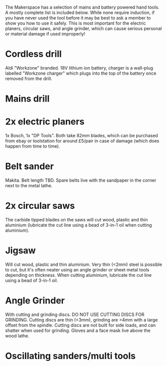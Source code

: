 The Makerspace has a selection of mains and battery powered hand tools. A mostly complete list is included below. While none require induction, if you have never used the tool before it may be best to ask a member to show you how to use it safely. This is most important for the electric planers, circular saws, and angle grinder, which can cause serious personal or material damage if used improperly!

# Cordless drill

Aldi "Workzone" branded. 18V lithium ion battery, charger is a wall-plug labelled "Workzone charger" which plugs into the top of the battery once removed from the drill.

# Mains drill

# 2x electric planers

1x Bosch, 1x "DP Tools". Both take 82mm blades, which can be purchased from ebay or toolstation for around £5/pair in case of damage (which does happen from time to time).

# Belt sander

Makita. Belt length TBD. Spare belts live with the sandpaper in the corner next to the metal lathe.

# 2x circular saws

The carbide tipped blades on the saws will cut wood, plastic and thin aluminium (lubricate the cut line using a bead of 3-in-1 oil when cutting aluminium). 

# Jigsaw

Will cut wood, plastic and thin aluminium. Very thin (<2mm) steel is possible to cut, but it's often neater using an angle grinder or sheet metal tools depending on thickness. When cutting aluminium, lubricate the cut line using a bead of 3-in-1 oil.

# Angle Grinder

With cutting and grinding discs. DO NOT USE CUTTING DISCS FOR GRINDING. Cutting discs are thin (<3mm), grinding are >4mm with a large offset from the spindle. Cutting discs are not built for side loads, and can shatter when used for grinding. Gloves and a face mask live above the wood lathe.

# Oscillating sanders/multi tools
